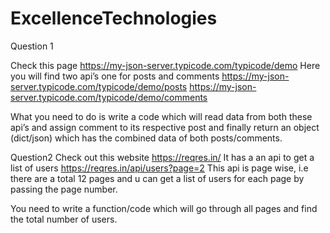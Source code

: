# ExcellenceTechnologies
Question 1

Check this page https://my-json-server.typicode.com/typicode/demo
Here you will find two api’s one for posts and comments 
https://my-json-server.typicode.com/typicode/demo/posts
https://my-json-server.typicode.com/typicode/demo/comments

What you need to do is write a code which will read data from both these api’s and assign comment to its respective post and finally return an object (dict/json) which has the combined data of both posts/comments.


Question2 
Check out this website https://reqres.in/
It has a an api to get a list of users https://reqres.in/api/users?page=2
This api is page wise, i.e there are a total 12 pages and u can get a list of users for each page by passing the page number.

You need to write a function/code which will go through all pages and find the total number of users. 


